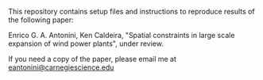 This repository contains setup files and instructions to reproduce results of the following paper:

Enrico G. A. Antonini, Ken Caldeira, "Spatial constraints in large scale expansion of wind power plants", under review.

If you need a copy of the paper, please email me at eantonini@carnegiescience.edu
